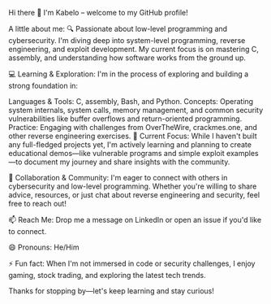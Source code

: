 Hi there 👋
I'm Kabelo – welcome to my GitHub profile!

A little about me:
🔍 Passionate about low-level programming and cybersecurity.
I'm diving deep into system-level programming, reverse engineering, and exploit development. My current focus is on mastering C, assembly, and understanding how software works from the ground up.

💻 Learning & Exploration:
I'm in the process of exploring and building a strong foundation in:

Languages & Tools: C, assembly, Bash, and Python.
Concepts: Operating system internals, system calls, memory management, and common security vulnerabilities like buffer overflows and return-oriented programming.
Practice: Engaging with challenges from OverTheWire, crackmes.one, and other reverse engineering exercises.
🌱 Current Focus:
While I haven't built any full-fledged projects yet, I'm actively learning and planning to create educational demos—like vulnerable programs and simple exploit examples—to document my journey and share insights with the community.

🤝 Collaboration & Community:
I'm eager to connect with others in cybersecurity and low-level programming. Whether you're willing to share advice, resources, or just chat about reverse engineering and security, feel free to reach out!

📫 Reach Me:
Drop me a message on LinkedIn or open an issue if you'd like to connect.

😄 Pronouns: He/Him

⚡ Fun fact: When I'm not immersed in code or security challenges, I enjoy gaming, stock trading, and exploring the latest tech trends.

Thanks for stopping by—let's keep learning and stay curious!
